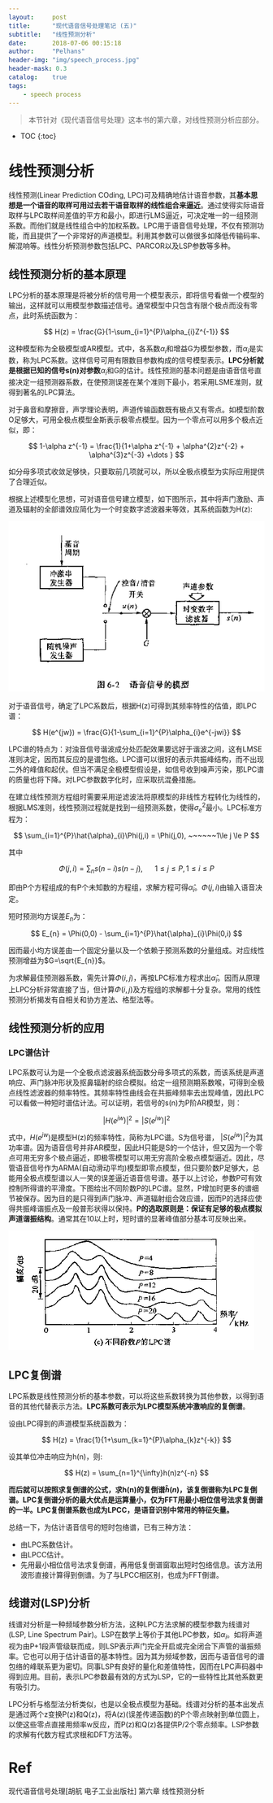 ```yaml
---
layout:     post
title:      "现代语音信号处理笔记 (五)"
subtitle:   "线性预测分析"
date:       2018-07-06 00:15:18
author:     "Pelhans"
header-img: "img/speech_process.jpg"
header-mask: 0.3 
catalog:    true
tags:
    - speech process
---
```



> 本节针对《现代语音信号处理》这本书的第六章，对线性预测分析应部分。

* TOC
{:toc}

# 线性预测分析

线性预测(Linear Prediction COding, LPC)可及精确地估计语音参数，其**基本思想是一个语音的取样可用过去若干语音取样的线性组合来逼近**。通过使得实际语音取样与LPC取样间差值的平方和最小，即进行LMS逼近，可决定唯一的一组预测系数。而他们就是线性组合中的加权系数。LPC用于语音信号处理，不仅有预测功能，而且提供了一个非常好的声道模型。利用其参数可以做很多如降低传输码率、解混响等。线性分析预测参数包括LPC、PARCOR以及LSP参数等多种。

## 线性预测分析的基本原理

LPC分析的基本原理是将被分析的信号用一个模型表示，即将信号看做一个模型的输出，这样就可以用模型参数描述信号。通常模型中只包含有限个极点而没有零点，此时系统函数为：

$$ H(z) = \frac{G}{1-\sum_{i=1}^{P}\alpha_{i}Z^{-1}} $$

这种模型称为全极模型或AR模型。式中，各系数$\alpha_{i}$和增益G为模型参数，而$\alpha_{i}$是实数，称为LPC系数。这样信号可用有限数目参数构成的信号模型表示。**LPC分析就是根据已知的信号s(n)对参数**$\alpha_{i}$和G的估计。线性预测的基本问题是由语音信号直接决定一组预测器系数，在使预测误差在某个准则下最小，若采用LSME准则，就得到著名的LPC算法。

对于鼻音和摩擦音，声学理论表明，声道传输函数既有极点又有零点。如模型阶数O足够大，可用全极点模型金斯表示极零点模型。因为一个零点可以用多个极点近似，即：

$$ 1-\alpha z^{-1} = \frac{1}{1+\alpha z^{-1} + \alpha^{2}z^{-2} + \alpha^{3}z^{-3} +\dots } $$

如分母多项式收敛足够快，只要取前几项就可以，所以全极点模型为实际应用提供了合理近似。

根据上述模型化思想，可对语音信号建立模型，如下图所示，其中将声门激励、声道及辐射的全部谱效应简化为一个时变数字滤波器来等效，其系统函数为H(z):

![](/img/in-post/speech_process_note5/speech_process_note5_1.png)

对于语音信号，确定了LPC系数后，根据H(z)可得到其频率特性的估值，即LPC谱：

$$ H(e^{jw}) = \frac{G}{1-\sum_{i=1}^{P}\alpha_{i}e^{-jwi}} $$

LPC谱的特点为：对浊音信号谐波成分处匹配效果要远好于谐波之间，这有LMSE准则决定，因而其反应的是谱包络。LPC谱可以很好的表示共振峰结构，而不出现二外的峰值和起伏。但当不满足全极模型假设是，如信号收到噪声污染，那LPC谱的质量也将下降。对LPC参数数字化时，应采取抗混叠措施。

在建立线性预测方程组时需要采用逆滤波法将原模型的非线性方程转化为线性的，根据LMS准则，线性预测过程就是找到一组预测系数，使得$\sigma_{e}^{2}$最小。LPC标准方程为：

$$ \sum_{i=1}^{P}\hat{\alpha}_{i}\Phi(j,i) = \Phi(j,0), ~~~~~~1\le j \le P $$

其中

$$ \Phi(j, i) = \sum_{n}s(n-i)s(n-j), ~~~~~~1\le j \le P, 1 \le i \le P $$

即由P个方程组成的有P个未知数的方程组，求解方程可得$\hat{\alpha}_{i}$。$\Phi(j,i)$由输入语音决定。

短时预测均方误差$E_{n}$为：

$$ E_{n} = \Phi(0,0) - \sum_{i=1}^{P}\hat{\alpha}_{i}\Phi(0,i) $$

因而最小均方误差由一个固定分量以及一个依赖于预测系数的分量组成。对应线性预测增益为$G=\sqrt{E_{n}}$。

为求解最佳预测器系数，需先计算$\Phi(i,j)$，再按LPC标准方程求出$\hat{\alpha}_{i}$。因而从原理上LPC分析非常直接了当，但计算$\Phi(i,j)$及方程组的求解都十分复杂。常用的线性预测分析揭发有自相关和协方差法、格型法等。

## 线性预测分析的应用

### LPC谱估计

LPC系数可认为是一个全极点滤波器系统函数分母多项式的系数，而该系统是声道响应、声门脉冲形状及抠鼻辐射的综合模拟。给定一组预测期系数喉，可得到全极点线性滤波器的频率特性。其频率特性曲线会在共振峰频率去出现峰值，因此LPC可以看做一种短时谱估计法。可以证明，若信号的s(n)为P阶AR模型，则：

$$ |H(e^{jw})|^{2} = |S(e^{jw})|^{2} $$

式中，$H(e^{jw})$是模型H(z)的频率特性，简称为LPC谱。S为信号谱，
$|S(e^{jw})|^{2}$为其功率谱。因为语音信号并非AR模型，因此H只能是S的一个估计，但又因为一个零点可用无穷多个极点逼近，即极零模型可以用无穷高阶全极点模型逼近。因此，尽管语音信号作为ARMA(自动滑动平均)模型即零点模型，但只要阶数P足够大，总能用全极点模型谱以人一笑的误差逼近语音信号谱。基于以上讨论，参数P可有效控制所得谱的平滑度。下图给出不同阶数P的LPC谱。显然，P增加时更多的谱细节被保存。因为目的是只得到声门脉冲、声道辐射组合效应谱，因而P的选择应使得共振峰谐振点及一般普形状得以保持。**P的选取原则是：保证有足够的极点模拟声道谐振结构**。通常其在10以上时，短时谱的显著峰值部分基本可反映出来。

![](/img/in-post/speech_process_note5/speech_process_note5_2.png)

## LPC复倒谱

LPC系数是线性预测分析的基本参数，可以将这些系数转换为其他参数，以得到语音的其他代替表示方法。**LPC系数可表示为LPC模型系统冲激响应的复倒谱**。

设由LPC得到的声道模型系统函数为：

$$ H(z) = \frac{1}{1+\sum_{k=1}^{P}\alpha_{k}z^{-k}} $$

设其单位冲击响应为h(n)，则:

$$ H(z) = \sum_{n=1}^{\infty}h(n)z^{-n} $$

**而后就可以按照求复倒谱的公式，求h(n)的复倒谱$\hat{h}(n)$，该复倒谱称为LPC复倒谱。LPC复倒谱分析的最大优点是运算量小，仅为FFT用最小相位信号法求复倒谱的一半。LPC复倒谱系数也成为LPCC，是语音识别中常用的特征矢量。**

总结一下，为估计语音信号的短时包络谱，已有三种方法：

* 由LPC系数估计。    
* 由LPCC估计。    
* 先用最小相位信号法求复倒谱，再用低复倒谱窗取出短时包络信息。该方法用波形直接计算得到倒谱。为了与LPCC相区别，也成为FFT倒谱。

## 线谱对(LSP)分析

线谱对分析是一种频域参数分析方法，这种LPC方法求解的模型参数为线谱对(LSP, Line Spectrum Pair)。LSP在数学上等价于其他LPC参数，如$\alpha_{i}$。如将声道视为由P+1段声管级联而成，则LSP表示声门完全开启或完全闭合下声管的谐振频率。它也可以用于估计语音的基本特性。因为其为频域参数，因而与语音信号的谱包络的峰联系更为密切。同事LSP有良好的量化和差值特性，因而在LPC声码器中得到应用。目前，表示LPC参数最有效的方式为LSP，它的一些特性比其他系数更有吸引力。

LPC分析与格型法分析类似，也是以全极点模型为基础。线谱对分析的基本出发点是通过两个z变换P(z)和Q(z)，将A(z)(误差传递函数)的P个零点映射到单位圆上，以使这些零点直接用频率w反应，而P(z)和Q(z)各提供P/2个零点频率。LSP参数的求解有代数方程式求根和DFT方法等。

# Ref

现代语音信号处理[胡航 电子工业出版社] 第六章 线性预测分析
